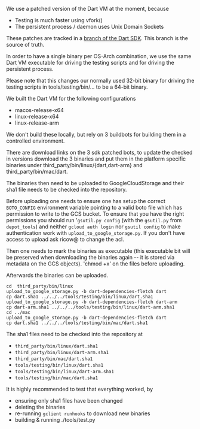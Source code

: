 <!---
Copyright (c) 2015, the Fletch project authors. Please see the AUTHORS file
for details. All rights reserved. Use of this source code is governed by a
BSD-style license that can be found in the LICENSE.md file.
-->

We use a patched version of the Dart VM at the moment, because
  * Testing is much faster using vfork()
  * The persistent process / daemon uses Unix Domain Sockets

These patches are tracked in a [branch of the Dart
SDK](https://github.com/dart-lang/sdk/tree/_temporary_fletch_patches). This
branch is the source of truth.

In order to have a single binary per OS-Arch combination, we use the
same Dart VM executable for driving the testing scripts and for driving
the persistent process.

Please note that this changes our normally used 32-bit binary for driving the
testing scripts in tools/testing/bin/... to be a 64-bit binary.

We built the Dart VM for the following configurations
  * macos-release-x64
  * linux-release-x64
  * linux-release-arm

We don't build these locally, but rely on 3 buildbots for building them in
a controlled environment.

There are download links on the 3 sdk patched bots, to update the checked in
versions download the 3 binaries and put them in the platform specific binaries
under third_party/bin/linux/{dart,dart-arm} and third_party/bin/mac/dart.

The binaries then need to be uploaded to GoogleCloudStorage and
their sha1 file needs to be checked into the repository.

Before uploading one needs to ensure one has setup the correct
`BOTO_CONFIG` environment variable pointing to a valid boto file which
has permission to write to the GCS bucket.  To ensure that you have
the right permissions you should run '`gsutil.py config` (with the
`gsutil.py` from `depot_tools`) and neither
`gcloud auth login` nor `gsutil config` to make authentication work with
`upload_to_google_storage.py`. If you don't have access to upload ask ricow@
to change the acl.

Then one needs to mark the binaries as executable (this executable bit will be
preserved when downloading the binaries again -- it is stored via metadata on
the GCS objects). 'chmod +x' on the files before uploading.

Afterwards the binaries can be uploaded.

```
cd  third_party/bin/linux
upload_to_google_storage.py -b dart-dependencies-fletch dart
cp dart.sha1 ../../../tools/testing/bin/linux/dart.sha1
upload_to_google_storage.py -b dart-dependencies-fletch dart-arm
cp dart-arm.sha1 ../../../tools/testing/bin/linux/dart-arm.sha1
cd ../mac
upload_to_google_storage.py -b dart-dependencies-fletch dart
cp dart.sha1 ../../../tools/testing/bin/mac/dart.sha1
```

The sha1 files need to be checked into the repository at
  * `third_party/bin/linux/dart.sha1`
  * `third_party/bin/linux/dart-arm.sha1`
  * `third_party/bin/mac/dart.sha1`
  * `tools/testing/bin/linux/dart.sha1`
  * `tools/testing/bin/linux/dart-arm.sha1`
  * `tools/testing/bin/mac/dart.sha1`

It is highly recommended to test that everything worked, by
  * ensuring only sha1 files have been changed
  * deleting the binaries
  * re-running `gclient runhooks` to download new binaries
  * building & running ./tools/test.py
